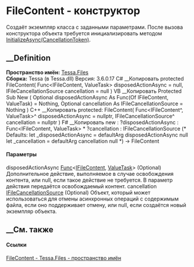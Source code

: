 # FileContent - конструктор
Создаёт экземпляр класса с заданными параметрами. После вызова конструктора
объекта требуется инициализировать методом
[InitializeAsync(CancellationToken)](M_Tessa_Platform_IAsyncInitializable_InitializeAsync.htm).
## __Definition
 **Пространство имён:** [Tessa.Files](N_Tessa_Files.htm)  
 **Сборка:** Tessa (в Tessa.dll) Версия: 3.6.0.17
C# __Копировать
     protected FileContent(
    	Func<IFileContent, ValueTask> disposedActionAsync = null,
    	IFileCancellationSource cancellation = null
    )
VB __Копировать
     Protected Sub New ( 
    	Optional disposedActionAsync As Func(Of IFileContent, ValueTask) = Nothing,
    	Optional cancellation As IFileCancellationSource = Nothing
    )
C++ __Копировать
     protected:
    FileContent(
    	Func<IFileContent^, ValueTask>^ disposedActionAsync = nullptr, 
    	IFileCancellationSource^ cancellation = nullptr
    )
F# __Копировать
     new : 
            ?disposedActionAsync : Func<IFileContent, ValueTask> * 
            ?cancellation : IFileCancellationSource 
    (* Defaults:
            let _disposedActionAsync = defaultArg disposedActionAsync null
            let _cancellation = defaultArg cancellation null
    *)
    -> FileContent
#### Параметры
disposedActionAsync
[Func](https://learn.microsoft.com/dotnet/api/system.func-2)<[IFileContent](T_Tessa_Files_IFileContent.htm),
[ValueTask](https://learn.microsoft.com/dotnet/api/system.threading.tasks.valuetask)>
(Optional)
     Дополнительное действие, выполняемое в случае освобождения контента, или null, если такое действие не требуется. В параметр действия передаётся освобождаемый контент. 
cancellation
[IFileCancellationSource](T_Tessa_Files_IFileCancellationSource.htm)
(Optional)
     Объект, который может использоваться для отмены асинхронных операций с содержимым файла, если оно поддерживает отмену, или null, если создаётся новый экземпляр объекта. 
## __См. также
#### Ссылки
[FileContent - ](T_Tessa_Files_FileContent.htm)
[Tessa.Files - пространство имён](N_Tessa_Files.htm)

